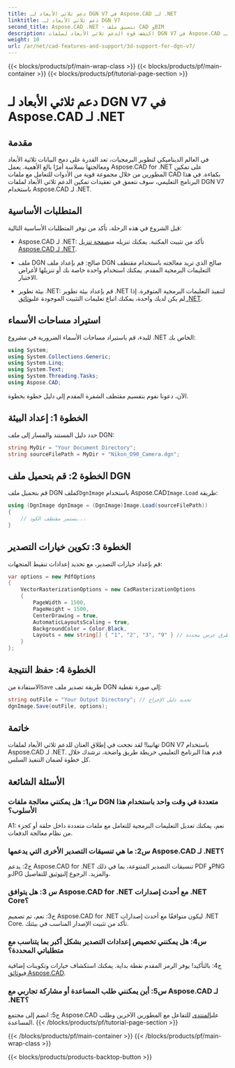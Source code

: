```yaml
---
title: دعم ثلاثي الأبعاد لـ DGN V7 في Aspose.CAD لـ .NET
linktitle: دعم ثلاثي الأبعاد لـ DGN V7
second_title: Aspose.CAD .NET - تنسيق ملف CAD وBIM
description: اكتشف قوة الدعم ثلاثي الأبعاد لملفات DGN V7 في Aspose.CAD لـ .NET. اتبع دليلنا خطوة بخطوة لدمج ملفات CAD ومعالجتها بسهولة.
weight: 10
url: /ar/net/cad-features-and-support/3d-support-for-dgn-v7/
---
```


{{< blocks/products/pf/main-wrap-class >}}
{{< blocks/products/pf/main-container >}}
{{< blocks/products/pf/tutorial-page-section >}}

# دعم ثلاثي الأبعاد لـ DGN V7 في Aspose.CAD لـ .NET

## مقدمة

في العالم الديناميكي لتطوير البرمجيات، تعد القدرة على دمج البيانات ثلاثية الأبعاد ومعالجتها بسلاسة أمرًا بالغ الأهمية. يعمل Aspose.CAD for .NET على تمكين المطورين من خلال مجموعة قوية من الأدوات للتعامل مع ملفات CAD بكفاءة. في هذا البرنامج التعليمي، سوف نتعمق في تعقيدات تمكين الدعم ثلاثي الأبعاد لملفات DGN V7 باستخدام Aspose.CAD لـ .NET.

## المتطلبات الأساسية

قبل الشروع في هذه الرحلة، تأكد من توفر المتطلبات الأساسية التالية:

-  Aspose.CAD لـ .NET: تأكد من تثبيت المكتبة. يمكنك تنزيله من[صفحة تنزيل Aspose.CAD لـ .NET](https://releases.aspose.com/cad/net/).

- ملف DGN صالح: قم بإعداد ملف DGN صالح الذي تريد معالجته باستخدام مقتطف التعليمات البرمجية المقدم. يمكنك استخدام واحدة خاصة بك أو تنزيلها لأغراض الاختبار.

- بيئة تطوير .NET: قم بإعداد بيئة تطوير .NET لتنفيذ التعليمات البرمجية المتوفرة. إذا لم يكن لديك واحدة، يمكنك اتباع تعليمات التثبيت الموجودة على[وثائق .NET](https://docs.microsoft.com/en-us/dotnet/core/install/).

## استيراد مساحات الأسماء

للبدء، قم باستيراد مساحات الأسماء الضرورية في مشروع .NET الخاص بك:

```csharp
using System;
using System.Collections.Generic;
using System.Linq;
using System.Text;
using System.Threading.Tasks;
using Aspose.CAD;
```

الآن، دعونا نقوم بتقسيم مقتطف الشفرة المقدم إلى دليل خطوة بخطوة.

## الخطوة 1: إعداد البيئة

حدد دليل المستند والمسار إلى ملف DGN:

```csharp
string MyDir = "Your Document Directory";
string sourceFilePath = MyDir + "Nikon_D90_Camera.dgn";
```

## الخطوة 2: قم بتحميل ملف DGN

 قم بتحميل ملف DGN كملف`DgnImage` باستخدام Aspose.CAD`Image.Load` طريقة:

```csharp
using (DgnImage dgnImage = (DgnImage)Image.Load(sourceFilePath))
{
    // يستمر مقتطف الكود...
}
```

## الخطوة 3: تكوين خيارات التصدير

قم بإعداد خيارات التصدير، مع تحديد إعدادات تنقيط المتجهات:

```csharp
var options = new PdfOptions
{
    VectorRasterizationOptions = new CadRasterizationOptions
    {
        PageWidth = 1500,
        PageHeight = 1500,
        CenterDrawing = true,
        AutomaticLayoutsScaling = true,
        BackgroundColor = Color.Black,
        Layouts = new string[] { "1", "2", "3", "9" } // تصدير طرق عرض محددة
    }
};
```

## الخطوة 4: حفظ النتيجة

 الاستفادة من`Save` طريقة تصدير ملف DGN إلى صورة نقطية:

```csharp
string outFile = "Your Output Directory"; // تحديد دليل الإخراج
dgnImage.Save(outFile, options);
```

## خاتمة

تهانينا! لقد نجحت في إطلاق العنان للدعم ثلاثي الأبعاد لملفات DGN V7 باستخدام Aspose.CAD لـ .NET. قدم هذا البرنامج التعليمي خريطة طريق واضحة، ترشدك خلال كل خطوة لضمان التنفيذ السلس.

## الأسئلة الشائعة

### س1: هل يمكنني معالجة ملفات DGN متعددة في وقت واحد باستخدام هذا الأسلوب؟

A1: نعم، يمكنك تعديل التعليمات البرمجية للتعامل مع ملفات متعددة داخل حلقة أو كجزء من نظام معالجة الدفعات.

### س2: ما هي تنسيقات التصدير الأخرى التي يدعمها Aspose.CAD لـ .NET؟

 ج2: يدعم Aspose.CAD for .NET تنسيقات التصدير المتنوعة، بما في ذلك PDF وPNG وJPG والمزيد. الرجوع إلى[توثيق](https://reference.aspose.com/cad/net/) للتفاصيل.

### س 3: هل يتوافق Aspose.CAD for .NET مع أحدث إصدارات .NET Core؟

ج3: نعم، تم تصميم Aspose.CAD for .NET ليكون متوافقًا مع أحدث إصدارات .NET Core. تأكد من تثبيت الإصدار المناسب في بيئتك.

### س4: هل يمكنني تخصيص إعدادات التصدير بشكل أكبر بما يتناسب مع متطلباتي المحددة؟

 ج4: بالتأكيد! يوفر الرمز المقدم نقطة بداية. يمكنك استكشاف خيارات وتكوينات إضافية في[وثائق Aspose.CAD](https://reference.aspose.com/cad/net/).

### س5: أين يمكنني طلب المساعدة أو مشاركة تجاربي مع Aspose.CAD لـ .NET؟

ج5: انضم إلى مجتمع Aspose.CAD على[المنتدى](https://forum.aspose.com/c/cad/19) للتفاعل مع المطورين الآخرين وطلب المساعدة.
{{< /blocks/products/pf/tutorial-page-section >}}

{{< /blocks/products/pf/main-container >}}
{{< /blocks/products/pf/main-wrap-class >}}

{{< blocks/products/products-backtop-button >}}
